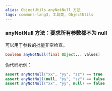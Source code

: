 ```yaml
---
alias: ObjectUtils.anyNotNull 方法
tags: commons-lang3, 工具类, ObjectUtils
---
```


### anyNotNull 方法：要求所有参数都不为 null

可以用于参数的批量非空检查。

```java
boolean anyNotNull(final Object... values)
```

伪代码示例：

```java
assert anyNotNull("xx", "yy", "zz") == true
assert anyNotNull(null, "yy", "zz") == false
assert anyNotNull("xx", "yy", null) == false
```

